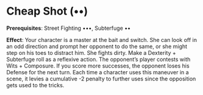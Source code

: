 # Cheap Shot (••) 
**Prerequisites**: Street Fighting •••, Subterfuge •• 

**Effect**: Your character is a master at the bait and switch. She can look off in an odd direction and prompt her opponent to do the same, or she might step on his toes to distract him. She fights dirty. Make a Dexterity + Subterfuge roll as a reflexive action. The opponent’s player contests with Wits + Composure. If you score more successes, the opponent loses his Defense for the next turn. Each time a character uses this maneuver in a scene, it levies a cumulative -2 penalty to further uses since the opposition gets used to the tricks.